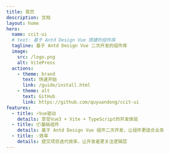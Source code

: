 ```yaml
---
title: 首页
description: 文档
layout: home
hero:
  name: ccit-ui
  # text: 基于 Antd Design Vue 搭建的组件库
  tagline: 基于 Antd Design Vue 二次开发的组件库
  image:
    src: /logo.png
    alt: VitePress
  actions:
    - theme: brand
      text: 快速开始
      link: /guide/install.html
    - theme: alt
      text: GitHub
      link: https://github.com/quyuandong/ccit-ui
features:
  - title: ⚡️Vue驱动
    details: 享受Vue3 + Vite + TypeScript的开发体验
  - title: 📦基础组件
    details: 基于 Antd Design Vue 组件二次开发，让组件更适合业务
  - title: 💡效率
    details: 提交项目迭代效率，让开发者更关注逻辑层
---
```

